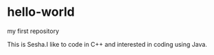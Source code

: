 # hello-world
my first repository

This is Sesha.I like to code in C++ and interested in coding using Java.
